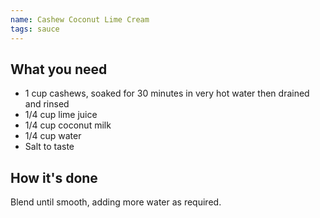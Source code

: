 ```yaml
---
name: Cashew Coconut Lime Cream
tags: sauce
---
```


## What you need

* 1 cup cashews, soaked for 30 minutes in very hot water then drained and rinsed
* 1/4 cup lime juice
* 1/4 cup coconut milk
* 1/4 cup water
* Salt to taste

<!-- break -->

## How it's done

Blend until smooth, adding more water as required.
